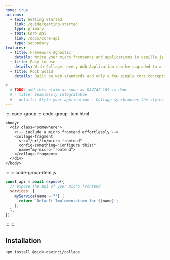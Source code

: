 ```yaml
---
home: true
actions:
  - text: Getting Started
    link: /guide/getting-started
    type: primary
  - text: Core Api
    link: /docs/core-api
    type: secondary
features:
  - title: Framework Agnostic
    details: Write your micro frontends and applications in vanilla js or with the frameworks you like - Collage will work with all of them
  - title: Easy to use
    details: With Collage, every Web Application can be upgraded to a micro frontend with just two lines of code
  - title: Rock Solid
    details: Built on web standards and only a few simple core concepts means that you never run into magic behaviour that ruins your day.

#
  # TODO: add this claim as soon as DAVIAF-109 is done
  # - title: Seamlessly Integratable
  #   details: Style your application - Collage synchronzes the styles so the micro frontends you integrate fit in perfectly
---
```


:::: code-group
::: code-group-item html

```html{3-7}
<body>
  <div class="somewhere">
    <!-- include a micro frontend effortlessly -->
    <collage-fragment
      src="/url/to/micro-frontend"
      config-something="Configure this!"
      name="my-micro-frontend">
    </collage-fragment>
  </div>
</body>
```

:::
::: code-group-item js

```javascript
const api = await expose({
  // expose the api of your micro frontend
  services: {
    myService(name = "") {
      return `Default Implementation for ${name}`;
    },
  },
});
```

:::
::::

## Installation

```bash
npm install @sick-davinci/collage
```
